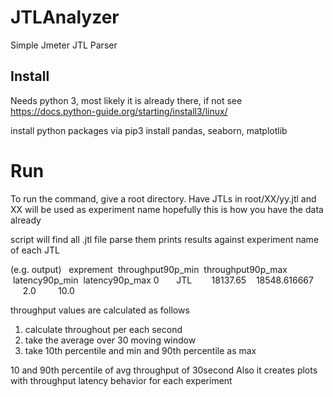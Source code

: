 # JTLAnalyzer
Simple Jmeter JTL Parser

## Install
Needs python 3, most likely it is already there, if not see https://docs.python-guide.org/starting/install3/linux/

install python packages via
pip3 install pandas, seaborn, matplotlib


# Run
To run the command, give a root directory. 
Have JTLs in root/XX/yy.jtl and XX will be used as experiment name
hopefully this is how you have the data already 

script will find all .jtl file parse them prints results against experiment name of each JTL 

(e.g. output)
  exprement  throughput90p_min  throughput90p_max  latency90p_min  latency90p_max
0       JTL        18137.65    18548.616667          2.0         10.0


throughput values are calculated as follows
1. calculate throughout per each second
2. take the average over 30 moving window
3. take 10th percentile and min and 90th percentile as max

10 and 90th percentile of avg throughput of 30second 
Also it creates plots with throughput latency behavior for each experiment

